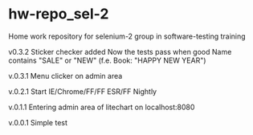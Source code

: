 # hw-repo_sel-2
Home work repository for selenium-2 group in software-testing training

v0.3.2
  Sticker checker added
  Now the tests pass when good Name contains "SALE" or "NEW" (f.e. Book: "HAPPY NEW YEAR")

v.0.3.1
 Menu clicker on admin area

v.0.2.1
 Start IE/Chrome/FF/FF ESR/FF Nightly

v.0.1.1
 Entering admin area of litechart on localhost:8080

v.0.0.1
 Simple test

